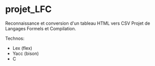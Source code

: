 # projet_LFC
Reconnaissance et conversion d'un tableau HTML vers CSV
Projet de Langages Formels et Compilation.

Technos:
* Lex (flex)
* Yacc (bison)
* C
